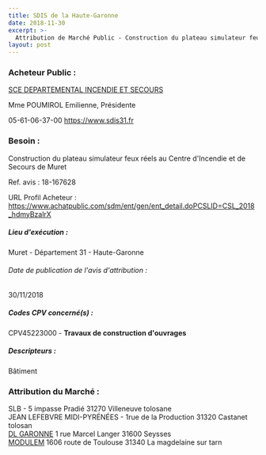 ```yaml
---
title: SDIS de la Haute-Garonne
date: 2018-11-30
excerpt: >-
  Attribution de Marché Public - Construction du plateau simulateur feux réels au Centre d'Incendie et de Secours de Muret
layout: post
---
```


### Acheteur Public : 
<a href="/acheteur-139/siren-283100014"> SCE DEPARTEMENTAL INCENDIE ET SECOURS</a><br/>

Mme POUMIROL Emilienne, Présidente



05-61-06-37-00
https://www.sdis31.fr
### Besoin :

Construction du plateau simulateur feux réels au Centre d'Incendie et de Secours de Muret

Ref. avis : 18-167628

URL Profil Acheteur : https://www.achatpublic.com/sdm/ent/gen/ent_detail.doPCSLID=CSL_2018_hdmyBzalrX

##### Lieu d'exécution :

Muret - Département 31 - Haute-Garonne

###### Date de publication de l'avis d'attribution : 
30/11/2018

##### Codes CPV concerné(s) :
CPV45223000 - **Travaux de construction d'ouvrages** <br/>

##### Descripteurs :
Bâtiment <br/>

### Attribution du Marché :
SLB - 5 impasse Pradié 31270 Villeneuve tolosane <br/>
JEAN LEFEBVRE MIDI-PYRÉNÉES - 1rue de la Production 31320 Castanet tolosan <br/>
<a href="/entreprise-553/siren-390354041"> DL GARONNE</a>    1 rue Marcel Langer 31600 Seysses <br/>
<a href="/entreprise-575/siren-789948148"> MODULEM</a>    1606 route de Toulouse 31340 La magdelaine sur tarn <br/>
